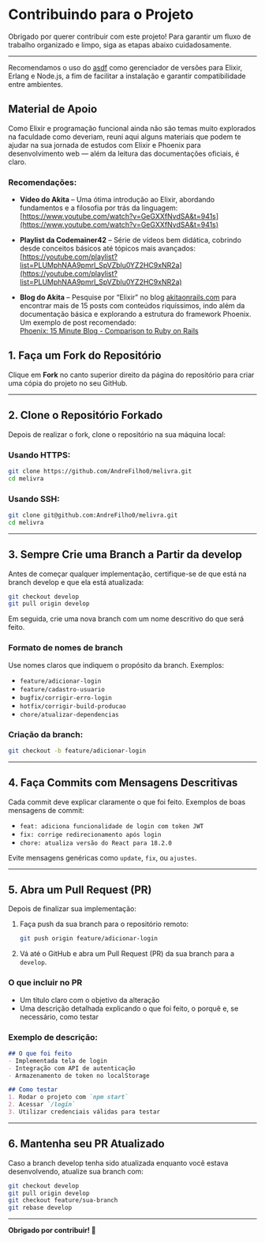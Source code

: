 # Contribuindo para o Projeto

Obrigado por querer contribuir com este projeto! Para garantir um fluxo de trabalho organizado e limpo, siga as etapas abaixo cuidadosamente.

---
Recomendamos o uso do [asdf](https://asdf-vm.com/guide/getting-started.html) como gerenciador de versões para Elixir, Erlang e Node.js, a fim de facilitar a instalação e garantir compatibilidade entre ambientes.

## Material de Apoio

Como Elixir e programação funcional ainda não são temas muito explorados na faculdade como deveriam, reuni aqui alguns materiais que podem te ajudar na sua jornada de estudos com Elixir e Phoenix para desenvolvimento web — além da leitura das documentações oficiais, é claro.

### Recomendações:

- **Vídeo do Akita** – Uma ótima introdução ao Elixir, abordando fundamentos e a filosofia por trás da linguagem:  
  [https://www.youtube.com/watch?v=GeGXXfNvdSA&t=941s](https://www.youtube.com/watch?v=GeGXXfNvdSA&t=941s)

- **Playlist da Codemainer42** – Série de vídeos bem didática, cobrindo desde conceitos básicos até tópicos mais avançados:  
  [https://youtube.com/playlist?list=PLUMphNAA9pmrl_SpVZblu0YZ2HC9xNR2a](https://youtube.com/playlist?list=PLUMphNAA9pmrl_SpVZblu0YZ2HC9xNR2a)

- **Blog do Akita** – Pesquise por “Elixir” no blog [akitaonrails.com](https://akitaonrails.com) para encontrar mais de 15 posts com conteúdos riquíssimos, indo além da documentação básica e explorando a estrutura do framework Phoenix.  
  Um exemplo de post recomendado:  
  [Phoenix: 15 Minute Blog - Comparison to Ruby on Rails](https://akitaonrails.com/2015/11/20/phoenix-15-minute-blog-comparison-to-ruby-on-rails)



## 1. Faça um Fork do Repositório

Clique em **Fork** no canto superior direito da página do repositório para criar uma cópia do projeto no seu GitHub.

---

## 2. Clone o Repositório Forkado

Depois de realizar o fork, clone o repositório na sua máquina local:

### Usando HTTPS:
```bash
git clone https://github.com/AndreFilho0/melivra.git
cd melivra
```

### Usando SSH:
```bash
git clone git@github.com:AndreFilho0/melivra.git
cd melivra
```

---

## 3. Sempre Crie uma Branch a Partir da develop

Antes de começar qualquer implementação, certifique-se de que está na branch develop e que ela está atualizada:

```bash
git checkout develop
git pull origin develop
```

Em seguida, crie uma nova branch com um nome descritivo do que será feito.

### Formato de nomes de branch

Use nomes claros que indiquem o propósito da branch. Exemplos:
- `feature/adicionar-login`
- `feature/cadastro-usuario`
- `bugfix/corrigir-erro-login`
- `hotfix/corrigir-build-producao`
- `chore/atualizar-dependencias`

### Criação da branch:
```bash
git checkout -b feature/adicionar-login
```

---

## 4. Faça Commits com Mensagens Descritivas

Cada commit deve explicar claramente o que foi feito. Exemplos de boas mensagens de commit:
- `feat: adiciona funcionalidade de login com token JWT`
- `fix: corrige redirecionamento após login`
- `chore: atualiza versão do React para 18.2.0`

Evite mensagens genéricas como `update`, `fix`, ou `ajustes`.

---

## 5. Abra um Pull Request (PR)

Depois de finalizar sua implementação:

1. Faça push da sua branch para o repositório remoto:
   ```bash
   git push origin feature/adicionar-login
   ```

2. Vá até o GitHub e abra um Pull Request (PR) da sua branch para a `develop`.

### O que incluir no PR

- Um título claro com o objetivo da alteração
- Uma descrição detalhada explicando o que foi feito, o porquê e, se necessário, como testar

### Exemplo de descrição:

```markdown
## O que foi feito
- Implementada tela de login
- Integração com API de autenticação
- Armazenamento de token no localStorage

## Como testar
1. Rodar o projeto com `npm start`
2. Acessar `/login`
3. Utilizar credenciais válidas para testar
```

---

## 6. Mantenha seu PR Atualizado

Caso a branch develop tenha sido atualizada enquanto você estava desenvolvendo, atualize sua branch com:

```bash
git checkout develop
git pull origin develop
git checkout feature/sua-branch
git rebase develop
```

---

**Obrigado por contribuir! 💙**
